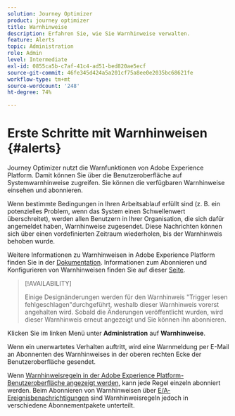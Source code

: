 ```yaml
---
solution: Journey Optimizer
product: journey optimizer
title: Warnhinweise
description: Erfahren Sie, wie Sie Warnhinweise verwalten.
feature: Alerts
topic: Administration
role: Admin
level: Intermediate
exl-id: 0855ca5b-c7af-41c4-ad51-bed820ae5ecf
source-git-commit: 46fe345d424a5a201cf75a8ee0e2035bc68621fe
workflow-type: tm+mt
source-wordcount: '248'
ht-degree: 74%

---
```


# Erste Schritte mit Warnhinweisen {#alerts}

Journey Optimizer nutzt die Warnfunktionen von Adobe Experience Platform. Damit können Sie über die Benutzeroberfläche auf Systemwarnhinweise zugreifen. Sie können die verfügbaren Warnhinweise einsehen und abonnieren.

Wenn bestimmte Bedingungen in Ihren Arbeitsablauf erfüllt sind (z. B. ein potenzielles Problem, wenn das System einen Schwellenwert überschreitet), werden allen Benutzern in Ihrer Organisation, die sich dafür angemeldet haben, Warnhinweise zugesendet. Diese Nachrichten können sich über einen vordefinierten Zeitraum wiederholen, bis der Warnhinweis behoben wurde.

Weitere Informationen zu Warnhinweisen in Adobe Experience Platform finden Sie in der [Dokumentation](https://experienceleague.adobe.com/docs/experience-platform/observability/alerts/overview.html?lang=de).
Informationen zum Abonnieren und Konfigurieren von Warnhinweisen finden Sie auf dieser [Seite](https://experienceleague.adobe.com/docs/experience-platform/observability/alerts/ui.html?lang=de).

>[!AVAILABILITY]
>
>Einige Designänderungen werden für den Warnhinweis &quot;Trigger lesen fehlgeschlagen&quot;durchgeführt, weshalb dieser Warnhinweis vorerst angehalten wird. Sobald die Änderungen veröffentlicht wurden, wird dieser Warnhinweis erneut angezeigt und Sie können ihn abonnieren.

Klicken Sie im linken Menü unter **Administration** auf **Warnhinweise**.

<!--A pre-configured alert for Journey Optimizer is available. This alert will warn you if a read segment node has not processed any profile during the defined time frame.

![](assets/alerts1.png)-->

Wenn ein unerwartetes Verhalten auftritt, wird eine Warnmeldung per E-Mail an Abonnenten des Warnhinweises in der oberen rechten Ecke der Benutzeroberfläche gesendet.

<!--![](assets/alerts2.png)-->


Wenn [Warnhinweisregeln in der Adobe Experience Platform-Benutzeroberfläche angezeigt werden](https://experienceleague.adobe.com/docs/experience-platform/observability/alerts/ui.html?lang=de), kann jede Regel einzeln abonniert werden. Beim Abonnieren von Warnhinweisen über [E/A-Ereignisbenachrichtigungen](https://experienceleague.adobe.com/docs/experience-platform/observability/alerts/subscribe.html?lang=de) sind Warnhinweisregeln jedoch in verschiedene Abonnementpakete unterteilt.

<!--The I/O event subscription name corresponding to the Read segment alert is: "Journey read segment Delays, Failures and Errors".

>[!WARNING]
>
>These alerts apply only to live journeys. Alerts will not be triggered for journeys in test mode.-->
